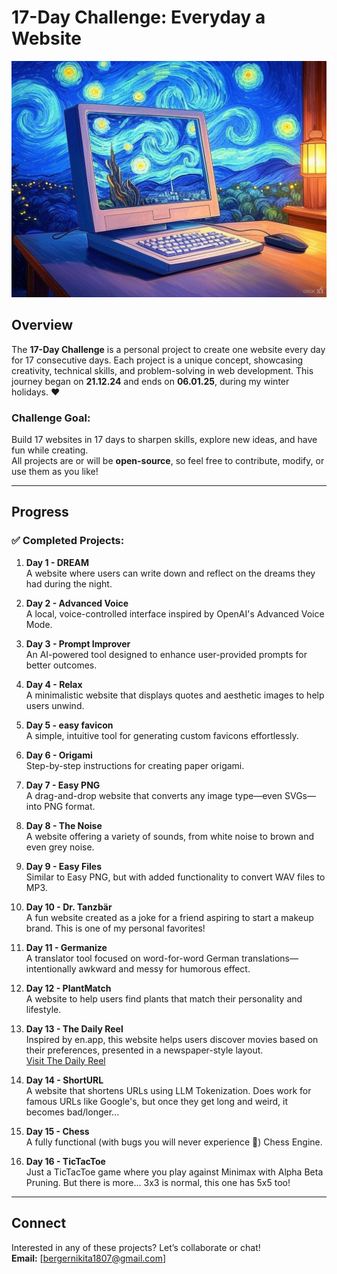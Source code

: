 # 17-Day Challenge: Everyday a Website

![Title Image](logo.jpg)

## Overview
The **17-Day Challenge** is a personal project to create one website every day for 17 consecutive days. Each project is a unique concept, showcasing creativity, technical skills, and problem-solving in web development. This journey began on **21.12.24** and ends on **06.01.25**, during my winter holidays. ❤️

### Challenge Goal:
Build 17 websites in 17 days to sharpen skills, explore new ideas, and have fun while creating.  
All projects are or will be **open-source**, so feel free to contribute, modify, or use them as you like!

---

## Progress

### ✅ Completed Projects:
1. **Day 1 - DREAM**  
   A website where users can write down and reflect on the dreams they had during the night.

2. **Day 2 - Advanced Voice**  
   A local, voice-controlled interface inspired by OpenAI's Advanced Voice Mode.

3. **Day 3 - Prompt Improver**  
   An AI-powered tool designed to enhance user-provided prompts for better outcomes.

4. **Day 4 - Relax**  
   A minimalistic website that displays quotes and aesthetic images to help users unwind.

5. **Day 5 - easy favicon**  
   A simple, intuitive tool for generating custom favicons effortlessly.

6. **Day 6 - Origami**  
   Step-by-step instructions for creating paper origami.

7. **Day 7 - Easy PNG**  
   A drag-and-drop website that converts any image type—even SVGs—into PNG format.

8. **Day 8 - The Noise**  
   A website offering a variety of sounds, from white noise to brown and even grey noise.

9. **Day 9 - Easy Files**  
   Similar to Easy PNG, but with added functionality to convert WAV files to MP3.

10. **Day 10 - Dr. Tanzbär**  
    A fun website created as a joke for a friend aspiring to start a makeup brand. This is one of my personal favorites!

11. **Day 11 - Germanize**  
    A translator tool focused on word-for-word German translations—intentionally awkward and messy for humorous effect.

12. **Day 12 - PlantMatch**  
    A website to help users find plants that match their personality and lifestyle.

13. **Day 13 - The Daily Reel**  
    Inspired by en.app, this website helps users discover movies based on their preferences, presented in a newspaper-style layout.  
    [Visit The Daily Reel](https://the-daily-reel.vercel.app/)

14. **Day 14 - ShortURL**  
    A website that shortens URLs using LLM Tokenization. Does work for famous URLs like Google's, but once they get long and weird, it becomes bad/longer...

14. **Day 15 - Chess**  
    A fully functional (with bugs you will never experience 🤫) Chess Engine.

14. **Day 16 - TicTacToe**  
    Just a TicTacToe game where you play against Minimax with Alpha Beta Pruning. But there is more... 3x3 is normal, this one has 5x5 too!

---

## Connect
Interested in any of these projects? Let’s collaborate or chat!  
**Email:** [bergernikita1807@gmail.com]
